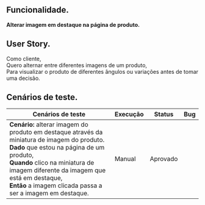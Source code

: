 ## Funcionalidade.

**Alterar imagem em destaque na página de produto.**

## User Story.

Como cliente,<br>
Quero alternar entre diferentes imagens de um produto,<br>
Para visualizar o produto de diferentes ângulos ou variações antes de tomar uma decisão.<br>

## Cenários de teste.

<table>
    <thead>
        <tr>
            <th>Cenários de teste</th>
            <th>Execução</th>
            <th>Status</th>
            <th>Bug</th>
        </tr>
    </thead>
    <tbody>
        <tr>
            <td>
                <strong>Cenário:</strong> alterar imagem do produto em destaque através da miniatura de imagem do produto.<br>
                <strong>Dado</strong> que estou na página de um produto, <br>
                <strong>Quando</strong> clico na miniatura de imagem diferente da imagem que está em destaque, <br>
                <strong>Então</strong> a imagem clicada passa a ser a imagem em destaque.<br>
            </td>
            <td>Manual</td>
            <td>Aprovado</td>
            <td></td>
        </tr>
    </tbody>
</table>
